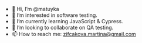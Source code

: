 - 👋 Hi, I’m @matuyka
- 👀 I’m interested in software testing.
- 🌱 I’m currently learning JavaScript & Cypress.
- 💞️ I’m looking to collaborate on QA testing.
- 📫 How to reach me: zifcakova.martina@gmail.com

<!---
matuyka/matuyka is a ✨ special ✨ repository because its `README.md` (this file) appears on your GitHub profile.
You can click the Preview link to take a look at your changes.
--->
